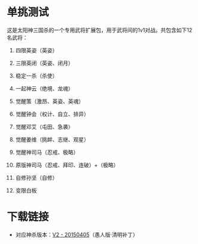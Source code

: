 # 单挑测试

这是太阳神三国杀的一个专用武将扩展包，用于武将间的1v1对战。共包含如下12名武将：

1. 四限英姿（英姿）

2. 三限英闭（英姿、闭月）

3. 稳定一杀（杀使）

4. 一起神云（绝境、龙魂）

5. 觉醒策（激昂、英姿、英魂）

6. 觉醒钟会（权计、自立、排异）

7. 觉醒邓艾（屯田、急袭）

8. 觉醒姜维（挑衅、志继、观星）

9. 觉醒神司马（忍戒、极略）

10. 原版神司马（忍戒、拜印、连破）+（极略）

11. 自修孙坚（自修）

12. 变限白板

# 下载链接

- 对应神杀版本：[V2 - 20150405](https://github.com/DGAH-works/pkst/archive/20150405.zip)（愚人版·清明补丁）
